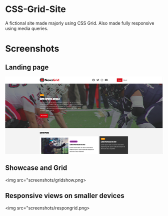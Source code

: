 # CSS-Grid-Site
A fictional site made majorly using CSS Grid. Also made fully responsive using media queries.

# Screenshots 

## Landing page 
<img src="screenshots/landingpagegrid.png">

## Showcase and Grid
<img src="screenshots/gridshow.png>

## Responsive views on smaller devices
<img src="screenshots/respongrid.png>
